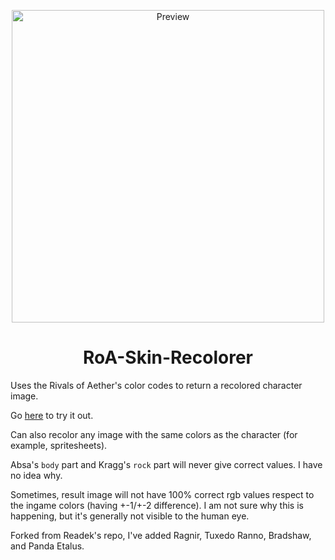 <p align="center">

  <img width="500" src="https://cdn.discordapp.com/attachments/574303886869790730/785638990903509022/unknown.png" alt="Preview">

</p>

<h1 align="center">RoA-Skin-Recolorer</h1>


Uses the Rivals of Aether's color codes to return a recolored character image.

Go [here](https://videogamer1002.github.io/RoA-Skin-Recolorer/) to try it out.

Can also recolor any image with the same colors as the character (for example, spritesheets).

Absa's `body` part and Kragg's `rock` part will never give correct values. I have no idea why.

Sometimes, result image will not have 100% correct rgb values respect to the ingame colors (having +-1/+-2 difference). I am not sure why this is happening, but it's generally not visible to the human eye.

Forked from Readek's repo, I've added Ragnir, Tuxedo Ranno, Bradshaw, and Panda Etalus.
